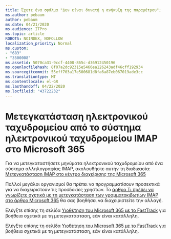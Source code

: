 ```yaml
---
title: Έχετε ένα σφάλμα "Δεν είναι δυνατή η ανήκυξη της παραμέτρου";
ms.author: pebaum
author: pebaum
ms.date: 04/21/2020
ms.audience: ITPro
ms.topic: article
ROBOTS: NOINDEX, NOFOLLOW
localization_priority: Normal
ms.custom:
- "683"
- "3500008"
ms.assetid: 5070ca31-9ccf-4408-865c-d36912450196
ms.openlocfilehash: 8f07a2dc92315e5466ea126243adf46cff192934
ms.sourcegitcommit: 55eff703a17e500681d8fa6a87eb067019ade3cc
ms.translationtype: MT
ms.contentlocale: el-GR
ms.lasthandoff: 04/22/2020
ms.locfileid: "43722232"
---
```

# <a name="migrating-email-from-imap-email-system-to-microsoft-365"></a>Μετεγκατάσταση ηλεκτρονικού ταχυδρομείου από το σύστημα ηλεκτρονικού ταχυδρομείου IMAP στο Microsoft 365

Για να μετεγκαταστήσετε μηνύματα ηλεκτρονικού ταχυδρομείου από ένα σύστημα αλληλογραφίας IMAP, ακολουθήστε αυτήν τη διαδικασία: [Μετεγκατάσταση IMAP στο κέντρο διαχείρισης της Microsoft 365](https://docs.microsoft.com/Exchange/mailbox-migration/migrating-imap-mailboxes/imap-migration-in-the-admin-center)
  
Πολλοί μεγάλοι οργανισμοί θα πρέπει να προγραμματίσουν προσεκτικά για να διαχειριστούν τις προσδοκίες χρηστών. Το [άρθρο Τι πρέπει να γνωρίζετε σχετικά με τη μετεγκατάσταση των γραμματοκιβωτίων IMAP στο άρθρο Microsoft 365](https://docs.microsoft.com/Exchange/mailbox-migration/migrating-imap-mailboxes/migrating-imap-mailboxes) θα σας βοηθήσει να διαχειριστείτε την αλλαγή.

Ελέγξτε επίσης τη σελίδα [Υιοθέτηση του Microsoft 365 με το FastTrack](https://www.microsoft.com/fasttrack/microsoft-365/office-365) για βοήθεια σχετικά με τη μετεγκατάσταση, εάν είναι κατάλληλη.
  

Ελέγξτε επίσης τη σελίδα [Υιοθέτηση του Microsoft 365 με το FastTrack](https://www.microsoft.com/fasttrack/microsoft-365/office-365) για βοήθεια σχετικά με τη μετεγκατάσταση, εάν είναι κατάλληλη.
  